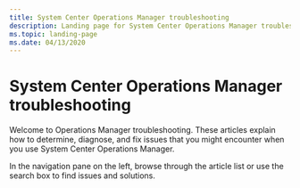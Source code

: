 ```yaml
---
title: System Center Operations Manager troubleshooting
description: Landing page for System Center Operations Manager troubleshooting articles.
ms.topic: landing-page
ms.date: 04/13/2020
---
```

# System Center Operations Manager troubleshooting

Welcome to Operations Manager troubleshooting. These articles explain how to determine, diagnose, and fix issues that you might encounter when you use System Center Operations Manager.

In the navigation pane on the left, browse through the article list or use the search box to find issues and solutions.